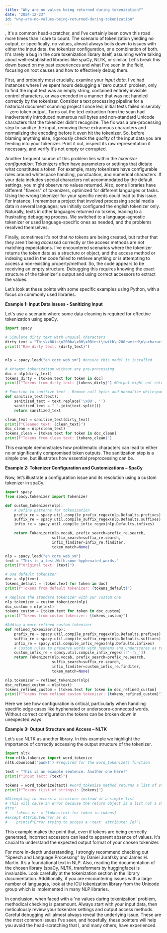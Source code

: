 ```yaml
---
title: "Why are no values being returned during tokenization?"
date: "2024-12-23"
id: "why-are-no-values-being-returned-during-tokenization"
---
```


,  It's a common head-scratcher, and I've certainly been down this road more times than I care to count. The scenario of tokenization yielding no output, or specifically, no values, almost always boils down to issues with either the input data, the tokenizer configuration, or a combination of both. It's rarely a bug in the core tokenization library itself, assuming we're talking about well-established libraries like spaCy, NLTK, or similar. Let's break this down based on my past experiences and what I've seen in the field, focusing on root causes and how to effectively debug them.

First, and probably most crucially, examine your *input data*. I’ve had instances where I've spent hours debugging a 'zero output' problem, only to find the input text was an empty string, contained entirely invisible control characters, or was encoded in a manner that was not handled correctly by the tokenizer. Consider a text processing pipeline for a historical document scanning project I once led; initial tests failed miserably—zero token output. Turns out the text extraction from the scan had inadvertently introduced numerous null bytes and non-standard Unicode characters that the tokenizer didn’t recognize. The fix was a pre-processing step to sanitize the input, removing these extraneous characters and normalizing the encoding before it even hit the tokenizer. So, before blaming anything else, rigorously check the *quality* of the input data you are feeding into your tokenizer. Print it out, inspect its raw representation if necessary, and verify it's not empty or corrupted.

Another frequent source of this problem lies within the *tokenizer configuration*. Tokenizers often have parameters or settings that dictate what constitutes a token. For example, many tokenizers have configurable rules around whitespace handling, punctuation, and numerical characters. If your data includes special characters not accommodated by the default settings, you might observe no values returned. Also, some libraries have different "flavors" of tokenizers, optimized for different languages or tasks. Using the wrong tokenizer for your specific needs could lead to this issue. For instance, I remember a project that involved processing social media data in several languages; we initially configured the english tokenizer only. Naturally, texts in other languages returned no tokens, leading to a frustrating debugging process. We switched to a language-agnostic tokenizer or used language-specific ones as needed, and the problems resolved themselves.

Finally, sometimes it's not that *no* tokens are being created, but rather that they aren't being *accessed* correctly or the access methods are not matching expectations. I've encountered scenarios where the tokenizer returns the token data as a structure or object, and the access method or indexing used in the code failed to retrieve anything or is attempting to access a non-existing property/method. So, the code appears to be receiving an empty structure. Debugging this requires knowing the exact structure of the tokenizer's output and using correct accessors to extract the values.

Let’s look at these points with some specific examples using Python, with a focus on commonly used libraries.

**Example 1: Input Data Issues - Sanitizing Input**

Let's use a scenario where some data cleaning is required for effective tokenization using spaCy.

```python
import spacy

# Simulate dirty text with unusual characters
dirty_text = "This\x00is\u200ba\x00\x00test\twith\u200cweird\n\ncharacters."
print(f"Raw dirty text: {dirty_text}")


nlp = spacy.load("en_core_web_sm") #ensure this model is installed

# Attempt tokenization without any pre-processing
doc = nlp(dirty_text)
tokens_dirty = [token.text for token in doc]
print(f"Tokens from dirty text: {tokens_dirty}") #Output might not return any tokens or will only tokenize the recognizable characters

# Function to sanitize text - Remove null bytes and normalize whitespace
def sanitize_text(text):
    sanitized_text = text.replace('\x00', '')
    sanitized_text = " ".join(text.split())
    return sanitized_text

clean_text = sanitize_text(dirty_text)
print(f"Cleaned text: {clean_text}")
doc_clean = nlp(clean_text)
tokens_clean = [token.text for token in doc_clean]
print(f"Tokens from clean text: {tokens_clean}")
```

This example demonstrates how problematic characters can lead to either no or significantly compromised token outputs. The sanitization step is a simple one, but illustrates how essential preprocessing can be.

**Example 2: Tokenizer Configuration and Customizations – SpaCy**

Now, let’s illustrate a configuration issue and its resolution using a custom tokenizer in spaCy.

```python
import spacy
from spacy.tokenizer import Tokenizer

def custom_tokenizer(nlp):
    # Define patterns for tokenization
    prefix_re = spacy.util.compile_prefix_regex(nlp.Defaults.prefixes)
    suffix_re = spacy.util.compile_suffix_regex(nlp.Defaults.suffixes)
    infix_re = spacy.util.compile_infix_regex(nlp.Defaults.infixes)

    return Tokenizer(nlp.vocab, prefix_search=prefix_re.search,
                     suffix_search=suffix_re.search,
                     infix_finditer=infix_re.finditer,
                     token_match=None)

nlp = spacy.load("en_core_web_sm")
text = "This-is_a_test.With.some-hyphenated_words."
print(f"Original text: {text}")

# Use default tokenizer
doc = nlp(text)
tokens_default = [token.text for token in doc]
print(f"Tokens from default tokenizer: {tokens_default}")

# Replace the standard tokenizer with our custom one
nlp.tokenizer = custom_tokenizer(nlp)
doc_custom = nlp(text)
tokens_custom = [token.text for token in doc_custom]
print(f"Tokens from custom tokenizer: {tokens_custom}")

#Adding a more refined custom tokenizer
def refined_tokenizer(nlp):
    prefix_re = spacy.util.compile_prefix_regex(nlp.Defaults.prefixes)
    suffix_re = spacy.util.compile_suffix_regex(nlp.Defaults.suffixes)
    infix_re = spacy.util.compile_infix_regex(nlp.Defaults.infixes)
    # Custom rules to preserve words with hyphens and underscores as tokens
    custom_infix_re = spacy.util.compile_infix_regex([r'-|\_'])
    return Tokenizer(nlp.vocab, prefix_search=prefix_re.search,
                     suffix_search=suffix_re.search,
                     infix_finditer=custom_infix_re.finditer,
                     token_match=None)

nlp.tokenizer = refined_tokenizer(nlp)
doc_refined_custom = nlp(text)
tokens_refined_custom = [token.text for token in doc_refined_custom]
print(f"Tokens from refined custom tokenizer: {tokens_refined_custom}")

```

Here we see how configuration is critical, particularly when handling specific edge cases like hyphenated or underscore-connected words. Without correct configuration the tokens can be broken down in unexpected ways.

**Example 3: Output Structure and Access – NLTK**

Let’s use NLTK as another library. In this example we highlight the importance of correctly accessing the output structure of the tokenizer.

```python
import nltk
from nltk.tokenize import word_tokenize
nltk.download('punkt') #required for the word_tokenize() function

text = "This is an example sentence. Another one here!"
print(f"Input Text: {text}")

tokens = word_tokenize(text) #word_tokenize method returns a list of strings
print(f"Tokens (List of strings): {tokens}")

#Attempting to access a structure instead of a simple list
# This will cause an error because the return object is a list not a structure or a dict with a .text property
#try:
#    tokens_err = [token.text for token in tokens]
#except AttributeError as e:
#    print(f"Error trying to access a 'text' attribute: {e}")


```

This example makes the point that, even if tokens are being correctly generated, incorrect accessors can lead to apparent absence of values. It's crucial to understand the expected output format of your chosen tokenizer.

For more in-depth understanding, I strongly recommend checking out "Speech and Language Processing" by Daniel Jurafsky and James H. Martin. It’s a foundational text in NLP. Also, reading the documentation of the chosen library (spaCy, NLTK, transformers by huggingface) is invaluable. Look carefully at the tokenization section in the library documentation. Additionally, if you are encountering issues with a large number of languages, look at the ICU tokenization library from the Unicode group which is implemented in many NLP libraries.

In conclusion, when faced with a 'no values during tokenization' problem, methodical checking is paramount. Always start with your input data, then meticulously review your tokenizer settings and output access methods. Careful debugging will almost always reveal the underlying issue. These are the most common issues I’ve seen, and hopefully, these pointers will help you avoid the head-scratching that I, and many others, have experienced.
